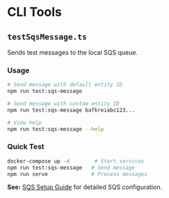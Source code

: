 # CLI Tools

## `testSqsMessage.ts`

Sends test messages to the local SQS queue.

### Usage

```bash
# Send message with default entity ID
npm run test:sqs-message

# Send message with custom entity ID
npm run test:sqs-message bafkreiabc123...

# View help
npm run test:sqs-message --help
```

### Quick Test

```bash
docker-compose up -d        # Start services
npm run test:sqs-message   # Send message
npm run serve              # Process messages
```

**See:** [SQS Setup Guide](../docs/sqs-setup.md) for detailed SQS configuration.
